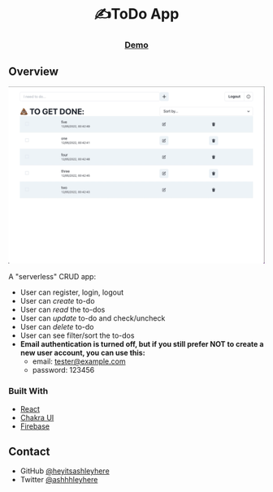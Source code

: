 <!-- Please update value in the {}  -->

<h1 align="center">✍️ToDo App</h1>

<div align="center">
  <h3>
    <a href="https://heytheretodo.netlify.app/">
      Demo
    </a>
  </h3>
</div>

<!-- OVERVIEW -->

## Overview

![demo](./src/gif/demo.gif)

A "serverless" CRUD app:

- User can register, login, logout
- User can _create_ to-do
- User can _read_ the to-dos
- User can _update_ to-do and check/uncheck
- User can _delete_ to-do
- User can see filter/sort the to-dos
- __Email authentication is turned off, but if you still prefer NOT to create a new user account, you can use this:__
    - email: tester@example.com
    - password: 123456

### Built With

- [React](https://reactjs.org/)
- [Chakra UI](https://chakra-ui.com/)
- [Firebase](https://firebase.google.com/)

## Contact

<!-- - Website [your-website.com](https://{your-web-site-link}) -->
- GitHub [@heyitsashleyhere](https://github.com/heyitsashleyhere)
- Twitter [@ashhhleyhere](https://twitter.com/ashhhleyhere)